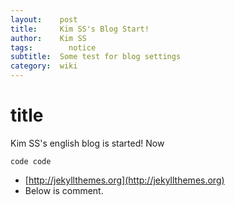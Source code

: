 ```yaml
---
layout:    post
title:     Kim SS's Blog Start!
author:    Kim SS
tags: 		 notice
subtitle:  Some test for blog settings
category:  wiki
---
```


# title
Kim SS's english blog is started!
Now

```
code code
```

* [http://jekyllthemes.org](http://jekyllthemes.org)
* Below is comment.
